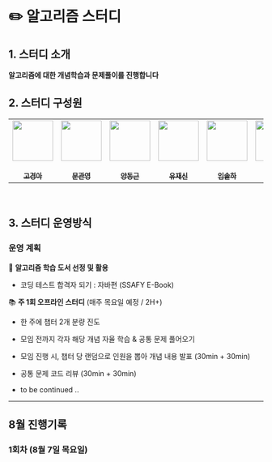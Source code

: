 # ✏️ 알고리즘 스터디

## 1. 스터디 소개

**알고리즘에 대한 개념학습과 문제풀이를 진행합니다**

## 2. 스터디 구성원

<table>
  <tr>
    <td align="center"><a href="https://github.com/gykoh42"><img src="https://github.com/gykoh42.png" width="80px;" alt=""/><br /><br /><sub><b>고경아</b></sub></a><br /></td>
    <td align="center"><a href="https://github.com/echo98100"><img src="https://github.com/echo98100.png" width="80px;" alt=""/><br /><br /><sub><b>문관영</b></sub></a><br /></td>
    <td align="center"><a href="https://github.com/dgyang24"><img src="https://github.com/dgyang24.png" width="80px;" alt=""/><br /><br /><sub><b>양동근</b></sub></a><br /></td>      
    <td align="center"><a href="https://github.com/Sitpo2"><img src="https://github.com/Sitpo2.png" width="80px;" alt=""/><br /><br /><sub><b>유재신</b></sub></a><br /></td>      
    <td align="center"><a href="https://github.com/sohlha0203"><img src="https://github.com/sohlha0203.png" width="80px;" alt=""/><br /><br /><sub><b>임솔하</b></sub></a><br /></td>
    <td align="center"><a href="https://github.com/chaeyoooo"><img src="https://github.com/chaeyoooo.png" width="80px;" alt=""/><br /><br /><sub><b>조채연</b></sub></a><br /></td>
  </tr>
</table><br/>

## 3. 스터디 운영방식

### 운영 계획

  📖 **알고리즘 학습 도서 선정 및 활용**
  - 코딩 테스트 합격자 되기 : 자바편 (SSAFY E-Book)

  📚 **주 1회 오프라인 스터디** (매주 목요일 예정 / 2H+)
  - 한 주에 챕터 2개 분량 진도
  - 모임 전까지 각자 해당 개념 자율 학습 & 공통 문제 풀어오기
  - 모임 진행 시, 챕터 당 랜덤으로 인원을 뽑아 개념 내용 발표 (30min + 30min)
  - 공통 문제 코드 리뷰 (30min + 30min)

- to be continued ..
---
## 8월 진행기록

### 1회차 (8월 7일 목요일)

